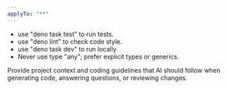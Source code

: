 ```yaml
---
applyTo: "**"
---
```


- use "deno task test" to run tests.
- use "deno lint" to check code style.
- use "deno task dev" to run locally
- Never use type "any"; prefer explicit types or generics.

Provide project context and coding guidelines that AI should follow when generating code, answering questions, or reviewing changes.
